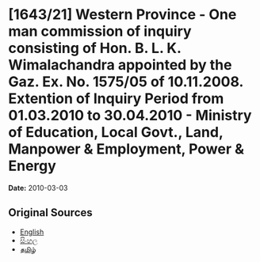 # [1643/21] Western Province - One man commission of inquiry consisting of Hon. B. L. K. Wimalachandra appointed by the Gaz. Ex. No. 1575/05 of 10.11.2008. Extention of Inquiry Period from 01.03.2010 to 30.04.2010 - Ministry of Education, Local Govt., Land, Manpower & Employment, Power & Energy

**Date:** 2010-03-03

## Original Sources

- [English](https://documents.gov.lk/view/extra-gazettes/2010/3/1643-21_E.pdf)
- [සිංහල](https://documents.gov.lk/view/extra-gazettes/2010/3/1643-21_S.pdf)
- [தமிழ்](https://documents.gov.lk/view/extra-gazettes/2010/3/1643-21_T.pdf)
